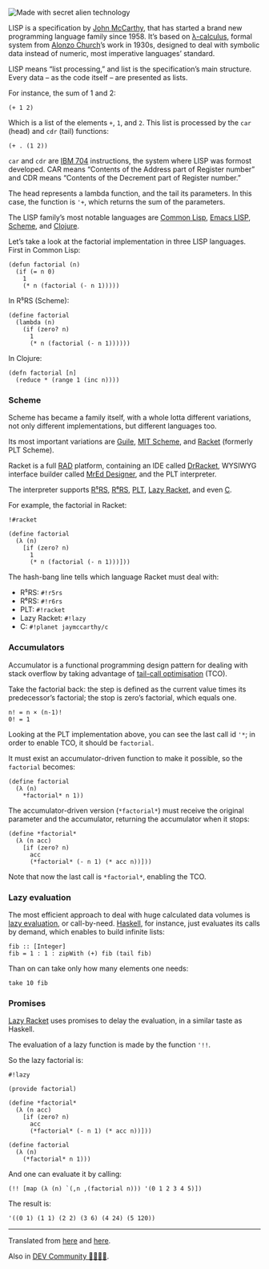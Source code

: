 ![Made with secret alien technology](//cacilhas.info/img/lisp.png)

LISP is a specification by [John McCarthy](http://www.genealogy.ams.org/id.php?id=22145), that has started a brand new programming language family since 1958. It’s based on [λ-calculus](https://en.wikipedia.org/wiki/Lambda_calculus), formal system from [Alonzo Church](http://www.genealogy.ams.org/id.php?id=8011)’s work in 1930s, designed to deal with symbolic data instead of numeric, most imperative languages’ standard.

LISP means “list processing,” and list is the specification’s main structure. Every data – as the code itself – are presented as lists.

For instance, the sum of 1 and 2:

    (+ 1 2)

Which is a list of the elements `+`, `1`, and `2`. This list is processed by the `car` (head) and `cdr` (tail) functions:

    (+ . (1 2))

`car` and `cdr` are [IBM 704](https://en.wikipedia.org/wiki/IBM_704) instructions, the system where LISP was formost developed. CAR means “Contents of the Address part of Register number” and CDR means “Contents of the Decrement part of Register number.”

The head represents a lambda function, and the tail its parameters. In this case, the function is `'+`, which returns the sum of the parameters.

The LISP family’s most notable languages are [Common Lisp](https://common-lisp.net/), [Emacs LISP](https://www.gnu.org/software/emacs/manual/html_node/eintr/), [Scheme](http://www.schemers.org/), and [Clojure](https://clojure.org/).

Let’s take a look at the factorial implementation in three LISP languages. First in Common Lisp:

    (defun factorial (n)
      (if (= n 0)
        1
        (* n (factorial (- n 1)))))

In R⁵RS (Scheme):

    (define factorial
      (lambda (n)
        (if (zero? n)
          1
          (* n (factorial (- n 1))))))

In Clojure:

    (defn factorial [n]
      (reduce * (range 1 (inc n))))

### Scheme

Scheme has became a family itself, with a whole lotta different variations, not only different implementations, but different languages too.

Its most important variations are [Guile](https://www.gnu.org/software/guile/), [MIT Scheme](https://www.gnu.org/software/mit-scheme/), and [Racket](https://racket-lang.org/) (formerly PLT Scheme).

Racket is a full [RAD](https://en.wikipedia.org/wiki/Rapid_application_development) platform, containing an IDE called [DrRacket](https://docs.racket-lang.org/drracket/), WYSIWYG interface builder called [MrEd Designer](https://pkgs.racket-lang.org/package/mred-designer), and the PLT interpreter.

The interpreter supports [R⁵RS](http://www.schemers.org/Documents/Standards/R5RS/), [R⁶RS](http://www.r6rs.org/), [PLT](https://docs.racket-lang.org/), [Lazy Racket](https://docs.racket-lang.org/lazy/), and even [C](https://planet.racket-lang.org/display.ss?package=c.plt&owner=jaymccarthy).

For example, the factorial in Racket:

    !#racket
    
    (define factorial
      (λ (n)
        [if (zero? n)
          1
          (* n (factorial (- n 1)))]))

The hash-bang line tells which language Racket must deal with:

*   R⁵RS: `#!r5rs`
*   R⁶RS: `#!r6rs`
*   PLT: `#!racket`
*   Lazy Racket: `#!lazy`
*   C: `#!planet jaymccarthy/c`

### Accumulators

Accumulator is a functional programming design pattern for dealing with stack overflow by taking advantage of [tail-call optimisation](http://wiki.c2.com/?TailCallOptimization) (TCO).

Take the factorial back: the step is defined as the current value times its predecessor’s factorial; the stop is zero’s factorial, which equals one.

    n! = n × (n-1)!
    0! = 1

Looking at the PLT implementation above, you can see the last call id `'*`; in order to enable TCO, it should be `factorial`.

It must exist an accumulator-driven function to make it possible, so the `factorial` becomes:

    (define factorial
      (λ (n)
        *factorial* n 1))

The accumulator-driven version (`*factorial*`) must receive the original parameter and the accumulator, returning the accumulator when it stops:

    (define *factorial*
      (λ (n acc)
        [if (zero? n)
          acc
          (*factorial* (- n 1) (* acc n))]))

Note that now the last call is `*factorial*`, enabling the TCO.

### Lazy evaluation

The most efficient approach to deal with huge calculated data volumes is [lazy evaluation](https://en.wikipedia.org/wiki/Lazy_evaluation), or call-by-need. [Haskell](https://www.haskell.org/), for instance, just evaluates its calls by demand, which enables to build infinite lists:

    fib :: [Integer]
    fib = 1 : 1 : zipWith (+) fib (tail fib)

Than on can take only how many elements one needs:

    take 10 fib

### Promises

[Lazy Racket](https://docs.racket-lang.org/lazy/) uses promises to delay the evaluation, in a similar taste as Haskell.

The evaluation of a lazy function is made by the function `'!!`.

So the lazy factorial is:

    #!lazy
    
    (provide factorial)
    
    (define *factorial*
      (λ (n acc)
        [if (zero? n)
          acc
          (*factorial* (- n 1) (* acc n))]))
    
    (define factorial
      (λ (n)
        (*factorial* n 1)))

And one can evaluate it by calling:

    (!! [map (λ (n) `(,n ,(factorial n))) '(0 1 2 3 4 5)])

The result is:

    '((0 1) (1 1) (2 2) (3 6) (4 24) (5 120))

* * *

Translated from [here](/2017/11/lisp.html) and [here](/2017/11/lazy-racket.html).

Also in [DEV Community 👩‍💻👨‍💻](https://dev.to/cacilhas/lisp-473j).